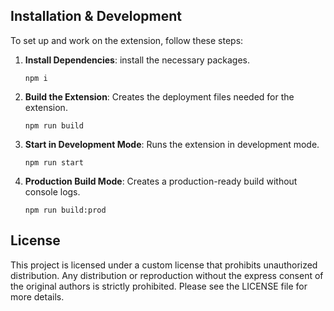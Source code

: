 ## Installation & Development

To set up and work on the extension, follow these steps:

1. **Install Dependencies**: install the necessary packages.
   ```
   npm i
   ```


2. **Build the Extension**: Creates the deployment files needed for the extension.
   ```
   npm run build
   ```


3. **Start in Development Mode**: Runs the extension in development mode.
   ```
   npm run start
   ```


4. **Production Build Mode**: Creates a production-ready build without console logs.
   ```
   npm run build:prod
   ```


## License
This project is licensed under a custom license that prohibits unauthorized distribution. Any distribution or reproduction without the express consent of the original authors is strictly prohibited. Please see the LICENSE file for more details.